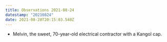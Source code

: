```yaml
---
title: Observations 2021-08-24
datestamp: "20210824"
date: 2021-08-28T20:15:03.548Z
---
```

- Melvin, the sweet, 70-year-old electrical contractor with a Kangol cap.